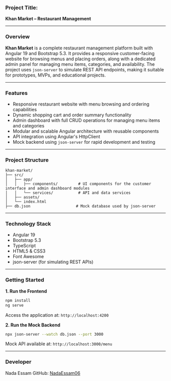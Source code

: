 
### **Project Title:**

**Khan Market – Restaurant Management**

---

### **Overview**

**Khan Market** is a complete restaurant management platform built with Angular 19 and Bootstrap 5.3. It provides a responsive customer-facing website for browsing menus and placing orders, along with a dedicated admin panel for managing menu items, categories, and availability. The project uses `json-server` to simulate REST API endpoints, making it suitable for prototypes, MVPs, and educational projects.

---

### **Features**

* Responsive restaurant website with menu browsing and ordering capabilities
* Dynamic shopping cart and order summary functionality
* Admin dashboard with full CRUD operations for managing menu items and categories
* Modular and scalable Angular architecture with reusable components
* API integration using Angular's HttpClient
* Mock backend using `json-server` for rapid development and testing

---

### **Project Structure**

```
khan-market/
├── src/
│   ├── app/
│   │   ├── components/         # UI components for the customer interface and admin dashboard modules
│   │   └── services/           # API and data services
│   ├── assets/
│   └── index.html
├── db.json                    # Mock database used by json-server
```

---

### **Technology Stack**

* Angular 19
* Bootstrap 5.3
* TypeScript
* HTML5 & CSS3
* Font Awesome
* json-server (for simulating REST APIs)

---

### **Getting Started**

**1. Run the Frontend**

```bash
npm install
ng serve
```

Access the application at:
`http://localhost:4200`

**2. Run the Mock Backend**

```bash
npx json-server --watch db.json --port 3000
```

Mock API available at:
`http://localhost:3000/menu`

---

### **Developer**

Nada Essam
GitHub: [NadaEssam06](https://github.com/NadaEssam06)

